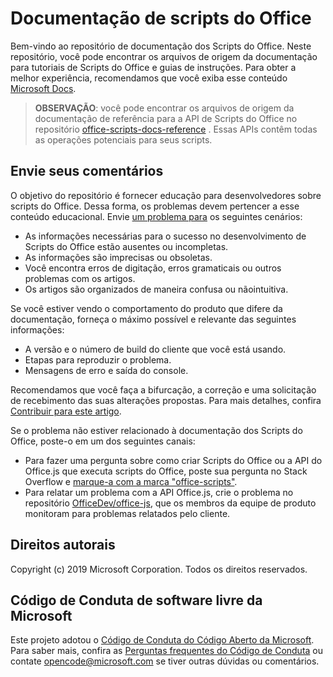# <a name="office-scripts-documentation"></a>Documentação de scripts do Office

Bem-vindo ao repositório de documentação dos Scripts do Office. Neste repositório, você pode encontrar os arquivos de origem da documentação para tutoriais de Scripts do Office e guias de instruções. Para obter a melhor experiência, recomendamos que você exiba esse conteúdo [Microsoft Docs](https://docs.microsoft.com/office/dev/scripts).

> **OBSERVAÇÃO**: você pode encontrar os arquivos de origem da documentação de referência para a API de Scripts do Office no repositório [office-scripts-docs-reference](https://github.com/OfficeDev/office-scripts-docs-reference) . Essas APIs contêm todas as operações potenciais para seus scripts.

## <a name="give-us-your-feedback"></a>Envie seus comentários

O objetivo do repositório é fornecer educação para desenvolvedores sobre scripts do Office. Dessa forma, os problemas devem pertencer a esse conteúdo educacional. Envie [um problema para](https://github.com/OfficeDev/office-scripts-docs/issues) os seguintes cenários:

- As informações necessárias para o sucesso no desenvolvimento de Scripts do Office estão ausentes ou incompletas.
- As informações são imprecisas ou obsoletas.
- Você encontra erros de digitação, erros gramaticais ou outros problemas com os artigos.
- Os artigos são organizados de maneira confusa ou nãointuitiva.

Se você estiver vendo o comportamento do produto que difere da documentação, forneça o máximo possível e relevante das seguintes informações:

- A versão e o número de build do cliente que você está usando.
- Etapas para reproduzir o problema.
- Mensagens de erro e saída do console.

Recomendamos que você faça a bifurcação, a correção e uma solicitação de recebimento das suas alterações propostas. Para mais detalhes, confira [Contribuir para este artigo](Contributing.md).

Se o problema não estiver relacionado à documentação dos Scripts do Office, poste-o em um dos seguintes canais:

- Para fazer uma pergunta sobre como criar Scripts do Office ou a API do Office.js que executa scripts do Office, poste sua pergunta no Stack Overflow e [marque-a com a marca "office-scripts"](https://stackoverflow.com/questions/tagged/office-scripts).
- Para relatar um problema com a API Office.js, crie o problema no repositório [OfficeDev/office-js](https://github.com/OfficeDev/office-js), que os membros da equipe de produto monitoram para problemas relatados pelo cliente.

## <a name="copyright"></a>Direitos autorais

Copyright (c) 2019 Microsoft Corporation. Todos os direitos reservados.

## <a name="microsoft-open-source-code-of-conduct"></a>Código de Conduta de software livre da Microsoft

Este projeto adotou o [Código de Conduta do Código Aberto da Microsoft](https://opensource.microsoft.com/codeofconduct/). Para saber mais, confira as [Perguntas frequentes do Código de Conduta](https://opensource.microsoft.com/codeofconduct/faq/) ou contate [opencode@microsoft.com](mailto:opencode@microsoft.com) se tiver outras dúvidas ou comentários.
